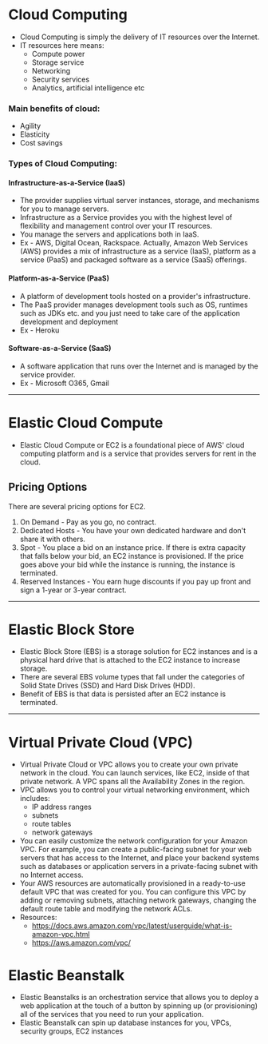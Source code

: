 # Cloud Computing
* Cloud Computing is simply the delivery of IT resources over the Internet.
* IT resources here means:
    * Compute power
    * Storage service
    * Networking
    * Security services
    * Analytics, artificial intelligence etc

### Main benefits of cloud:
* Agility
* Elasticity
* Cost savings

### Types of Cloud Computing:
#### Infrastructure-as-a-Service (IaaS)
* The provider supplies virtual server instances, storage, and mechanisms for you to manage servers.
* Infrastructure as a Service provides you with the highest level of flexibility and management control over your IT resources.
* You manage the servers and applications both in IaaS.
* Ex - AWS, Digital Ocean, Rackspace.
Actually, Amazon Web Services (AWS) provides a mix of infrastructure as a service (IaaS), platform as a service (PaaS) and packaged software as a service (SaaS) offerings.
#### Platform-as-a-Service (PaaS)
* A platform of development tools hosted on a provider's infrastructure.
* The PaaS provider manages development tools such as OS, runtimes such as JDKs etc. and you just need to take care of the application development and deployment
* Ex - Heroku
#### Software-as-a-Service (SaaS)
* A software application that runs over the Internet and is managed by the service provider.
* Ex - Microsoft O365, Gmail
****
# Elastic Cloud Compute
* Elastic Cloud Compute or EC2 is a foundational piece of AWS' cloud computing platform and is a service that provides servers for rent in the cloud.

## Pricing Options
There are several pricing options for EC2.
1. On Demand - Pay as you go, no contract.
2. Dedicated Hosts - You have your own dedicated hardware and don't share it with others.
3. Spot - You place a bid on an instance price. If there is extra capacity that falls below your bid, an EC2 instance is provisioned. If the price goes above your bid while the instance is running, the instance is terminated.
4. Reserved Instances - You earn huge discounts if you pay up front and sign a 1-year or 3-year contract.
****
# Elastic Block Store
* Elastic Block Store (EBS) is a storage solution for EC2 instances and is a physical hard drive that is attached to the EC2 instance to increase storage.
* There are several EBS volume types that fall under the categories of Solid State Drives (SSD) and Hard Disk Drives (HDD).
* Benefit of EBS is that data is persisted after an EC2 instance is terminated.
****
# Virtual Private Cloud (VPC)
* Virtual Private Cloud or VPC allows you to create your own private network in the cloud. You can launch services, like EC2, inside of that private network. A VPC spans all the Availability Zones in the region.
* VPC allows you to control your virtual networking environment, which includes:
    * IP address ranges
    * subnets
    * route tables
    * network gateways
* You can easily customize the network configuration for your Amazon VPC. For example, you can create a public-facing subnet for your web servers that has access to the Internet, and place your backend systems such as databases or application servers in a private-facing subnet with no Internet access.
* Your AWS resources are automatically provisioned in a ready-to-use default VPC that was created for you. You can configure this VPC by adding or removing subnets, attaching network gateways, changing the default route table and modifying the network ACLs.
* Resources:
    * https://docs.aws.amazon.com/vpc/latest/userguide/what-is-amazon-vpc.html
    * https://aws.amazon.com/vpc/
# Elastic Beanstalk
* Elastic Beanstalks is an orchestration service that allows you to deploy a web application at the touch of a button by spinning up (or provisioning) all of the services that you need to run your application.
* Elastic Beanstalk can spin up database instances for you, VPCs, security groups, EC2 instances